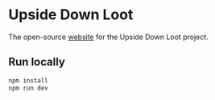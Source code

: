 # Upside Down Loot

The open-source [website](https://upsidedownloot.com/) for the Upside Down Loot project.


## Run locally

```sh
npm install
npm run dev
```
